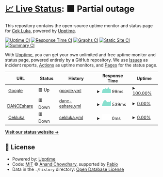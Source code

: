 # [📈 Live Status](https://LukaCek.github.io/uptime): <!--live status--> **🟧 Partial outage**

This repository contains the open-source uptime monitor and status page for [Cek Luka](cekluka.com), powered by [Upptime](https://github.com/upptime/upptime).

[![Uptime CI](https://github.com/LukaCek/uptime/workflows/Uptime%20CI/badge.svg)](https://github.com/LukaCek/uptime/actions?query=workflow%3A%22Uptime+CI%22)
[![Response Time CI](https://github.com/LukaCek/uptime/workflows/Response%20Time%20CI/badge.svg)](https://github.com/LukaCek/uptime/actions?query=workflow%3A%22Response+Time+CI%22)
[![Graphs CI](https://github.com/LukaCek/uptime/workflows/Graphs%20CI/badge.svg)](https://github.com/LukaCek/uptime/actions?query=workflow%3A%22Graphs+CI%22)
[![Static Site CI](https://github.com/LukaCek/uptime/workflows/Static%20Site%20CI/badge.svg)](https://github.com/LukaCek/uptime/actions?query=workflow%3A%22Static+Site+CI%22)
[![Summary CI](https://github.com/LukaCek/uptime/workflows/Summary%20CI/badge.svg)](https://github.com/LukaCek/uptime/actions?query=workflow%3A%22Summary+CI%22)

With [Upptime](https://upptime.js.org), you can get your own unlimited and free uptime monitor and status page, powered entirely by a GitHub repository. We use [Issues](https://github.com/LukaCek/uptime/issues) as incident reports, [Actions](https://github.com/LukaCek/uptime/actions) as uptime monitors, and [Pages](https://LukaCek.github.io/uptime) for the status page.

<!--start: status pages-->
<!-- This summary is generated by Upptime (https://github.com/upptime/upptime) -->
<!-- Do not edit this manually, your changes will be overwritten -->
<!-- prettier-ignore -->
| URL | Status | History | Response Time | Uptime |
| --- | ------ | ------- | ------------- | ------ |
| <img alt="" src="https://icons.duckduckgo.com/ip3/www.google.com.ico" height="13"> [Google](https://www.google.com) | 🟩 Up | [google.yml](https://github.com/LukaCek/uptime/commits/HEAD/history/google.yml) | <details><summary><img alt="Response time graph" src="./graphs/google/response-time-week.png" height="20"> 99ms</summary><br><a href="https://LukaCek.github.io/uptime/history/google"><img alt="Response time 110" src="https://img.shields.io/endpoint?url=https%3A%2F%2Fraw.githubusercontent.com%2FLukaCek%2Fuptime%2FHEAD%2Fapi%2Fgoogle%2Fresponse-time.json"></a><br><a href="https://LukaCek.github.io/uptime/history/google"><img alt="24-hour response time 108" src="https://img.shields.io/endpoint?url=https%3A%2F%2Fraw.githubusercontent.com%2FLukaCek%2Fuptime%2FHEAD%2Fapi%2Fgoogle%2Fresponse-time-day.json"></a><br><a href="https://LukaCek.github.io/uptime/history/google"><img alt="7-day response time 99" src="https://img.shields.io/endpoint?url=https%3A%2F%2Fraw.githubusercontent.com%2FLukaCek%2Fuptime%2FHEAD%2Fapi%2Fgoogle%2Fresponse-time-week.json"></a><br><a href="https://LukaCek.github.io/uptime/history/google"><img alt="30-day response time 115" src="https://img.shields.io/endpoint?url=https%3A%2F%2Fraw.githubusercontent.com%2FLukaCek%2Fuptime%2FHEAD%2Fapi%2Fgoogle%2Fresponse-time-month.json"></a><br><a href="https://LukaCek.github.io/uptime/history/google"><img alt="1-year response time 110" src="https://img.shields.io/endpoint?url=https%3A%2F%2Fraw.githubusercontent.com%2FLukaCek%2Fuptime%2FHEAD%2Fapi%2Fgoogle%2Fresponse-time-year.json"></a></details> | <details><summary><a href="https://LukaCek.github.io/uptime/history/google">100.00%</a></summary><a href="https://LukaCek.github.io/uptime/history/google"><img alt="All-time uptime 100.00%" src="https://img.shields.io/endpoint?url=https%3A%2F%2Fraw.githubusercontent.com%2FLukaCek%2Fuptime%2FHEAD%2Fapi%2Fgoogle%2Fuptime.json"></a><br><a href="https://LukaCek.github.io/uptime/history/google"><img alt="24-hour uptime 100.00%" src="https://img.shields.io/endpoint?url=https%3A%2F%2Fraw.githubusercontent.com%2FLukaCek%2Fuptime%2FHEAD%2Fapi%2Fgoogle%2Fuptime-day.json"></a><br><a href="https://LukaCek.github.io/uptime/history/google"><img alt="7-day uptime 100.00%" src="https://img.shields.io/endpoint?url=https%3A%2F%2Fraw.githubusercontent.com%2FLukaCek%2Fuptime%2FHEAD%2Fapi%2Fgoogle%2Fuptime-week.json"></a><br><a href="https://LukaCek.github.io/uptime/history/google"><img alt="30-day uptime 100.00%" src="https://img.shields.io/endpoint?url=https%3A%2F%2Fraw.githubusercontent.com%2FLukaCek%2Fuptime%2FHEAD%2Fapi%2Fgoogle%2Fuptime-month.json"></a><br><a href="https://LukaCek.github.io/uptime/history/google"><img alt="1-year uptime 100.00%" src="https://img.shields.io/endpoint?url=https%3A%2F%2Fraw.githubusercontent.com%2FLukaCek%2Fuptime%2FHEAD%2Fapi%2Fgoogle%2Fuptime-year.json"></a></details>
| <img alt="" src="https://icons.duckduckgo.com/ip3/danceshare.cekluka.com.ico" height="13"> [DANCEshare](https://danceshare.cekluka.com/) | 🟥 Down | [danc-eshare.yml](https://github.com/LukaCek/uptime/commits/HEAD/history/danc-eshare.yml) | <details><summary><img alt="Response time graph" src="./graphs/danc-eshare/response-time-week.png" height="20"> 539ms</summary><br><a href="https://LukaCek.github.io/uptime/history/danc-eshare"><img alt="Response time 499" src="https://img.shields.io/endpoint?url=https%3A%2F%2Fraw.githubusercontent.com%2FLukaCek%2Fuptime%2FHEAD%2Fapi%2Fdanc-eshare%2Fresponse-time.json"></a><br><a href="https://LukaCek.github.io/uptime/history/danc-eshare"><img alt="24-hour response time 426" src="https://img.shields.io/endpoint?url=https%3A%2F%2Fraw.githubusercontent.com%2FLukaCek%2Fuptime%2FHEAD%2Fapi%2Fdanc-eshare%2Fresponse-time-day.json"></a><br><a href="https://LukaCek.github.io/uptime/history/danc-eshare"><img alt="7-day response time 539" src="https://img.shields.io/endpoint?url=https%3A%2F%2Fraw.githubusercontent.com%2FLukaCek%2Fuptime%2FHEAD%2Fapi%2Fdanc-eshare%2Fresponse-time-week.json"></a><br><a href="https://LukaCek.github.io/uptime/history/danc-eshare"><img alt="30-day response time 499" src="https://img.shields.io/endpoint?url=https%3A%2F%2Fraw.githubusercontent.com%2FLukaCek%2Fuptime%2FHEAD%2Fapi%2Fdanc-eshare%2Fresponse-time-month.json"></a><br><a href="https://LukaCek.github.io/uptime/history/danc-eshare"><img alt="1-year response time 499" src="https://img.shields.io/endpoint?url=https%3A%2F%2Fraw.githubusercontent.com%2FLukaCek%2Fuptime%2FHEAD%2Fapi%2Fdanc-eshare%2Fresponse-time-year.json"></a></details> | <details><summary><a href="https://LukaCek.github.io/uptime/history/danc-eshare">0.00%</a></summary><a href="https://LukaCek.github.io/uptime/history/danc-eshare"><img alt="All-time uptime 3.41%" src="https://img.shields.io/endpoint?url=https%3A%2F%2Fraw.githubusercontent.com%2FLukaCek%2Fuptime%2FHEAD%2Fapi%2Fdanc-eshare%2Fuptime.json"></a><br><a href="https://LukaCek.github.io/uptime/history/danc-eshare"><img alt="24-hour uptime 0.00%" src="https://img.shields.io/endpoint?url=https%3A%2F%2Fraw.githubusercontent.com%2FLukaCek%2Fuptime%2FHEAD%2Fapi%2Fdanc-eshare%2Fuptime-day.json"></a><br><a href="https://LukaCek.github.io/uptime/history/danc-eshare"><img alt="7-day uptime 0.00%" src="https://img.shields.io/endpoint?url=https%3A%2F%2Fraw.githubusercontent.com%2FLukaCek%2Fuptime%2FHEAD%2Fapi%2Fdanc-eshare%2Fuptime-week.json"></a><br><a href="https://LukaCek.github.io/uptime/history/danc-eshare"><img alt="30-day uptime 3.41%" src="https://img.shields.io/endpoint?url=https%3A%2F%2Fraw.githubusercontent.com%2FLukaCek%2Fuptime%2FHEAD%2Fapi%2Fdanc-eshare%2Fuptime-month.json"></a><br><a href="https://LukaCek.github.io/uptime/history/danc-eshare"><img alt="1-year uptime 3.41%" src="https://img.shields.io/endpoint?url=https%3A%2F%2Fraw.githubusercontent.com%2FLukaCek%2Fuptime%2FHEAD%2Fapi%2Fdanc-eshare%2Fuptime-year.json"></a></details>
| <img alt="" src="https://icons.duckduckgo.com/ip3/cekluka.com.ico" height="13"> [Cekluka](https://cekluka.com) | 🟥 Down | [cekluka.yml](https://github.com/LukaCek/uptime/commits/HEAD/history/cekluka.yml) | <details><summary><img alt="Response time graph" src="./graphs/cekluka/response-time-week.png" height="20"> 0ms</summary><br><a href="https://LukaCek.github.io/uptime/history/cekluka"><img alt="Response time 0" src="https://img.shields.io/endpoint?url=https%3A%2F%2Fraw.githubusercontent.com%2FLukaCek%2Fuptime%2FHEAD%2Fapi%2Fcekluka%2Fresponse-time.json"></a><br><a href="https://LukaCek.github.io/uptime/history/cekluka"><img alt="24-hour response time 0" src="https://img.shields.io/endpoint?url=https%3A%2F%2Fraw.githubusercontent.com%2FLukaCek%2Fuptime%2FHEAD%2Fapi%2Fcekluka%2Fresponse-time-day.json"></a><br><a href="https://LukaCek.github.io/uptime/history/cekluka"><img alt="7-day response time 0" src="https://img.shields.io/endpoint?url=https%3A%2F%2Fraw.githubusercontent.com%2FLukaCek%2Fuptime%2FHEAD%2Fapi%2Fcekluka%2Fresponse-time-week.json"></a><br><a href="https://LukaCek.github.io/uptime/history/cekluka"><img alt="30-day response time 0" src="https://img.shields.io/endpoint?url=https%3A%2F%2Fraw.githubusercontent.com%2FLukaCek%2Fuptime%2FHEAD%2Fapi%2Fcekluka%2Fresponse-time-month.json"></a><br><a href="https://LukaCek.github.io/uptime/history/cekluka"><img alt="1-year response time 0" src="https://img.shields.io/endpoint?url=https%3A%2F%2Fraw.githubusercontent.com%2FLukaCek%2Fuptime%2FHEAD%2Fapi%2Fcekluka%2Fresponse-time-year.json"></a></details> | <details><summary><a href="https://LukaCek.github.io/uptime/history/cekluka">0.00%</a></summary><a href="https://LukaCek.github.io/uptime/history/cekluka"><img alt="All-time uptime 0.00%" src="https://img.shields.io/endpoint?url=https%3A%2F%2Fraw.githubusercontent.com%2FLukaCek%2Fuptime%2FHEAD%2Fapi%2Fcekluka%2Fuptime.json"></a><br><a href="https://LukaCek.github.io/uptime/history/cekluka"><img alt="24-hour uptime 0.00%" src="https://img.shields.io/endpoint?url=https%3A%2F%2Fraw.githubusercontent.com%2FLukaCek%2Fuptime%2FHEAD%2Fapi%2Fcekluka%2Fuptime-day.json"></a><br><a href="https://LukaCek.github.io/uptime/history/cekluka"><img alt="7-day uptime 0.00%" src="https://img.shields.io/endpoint?url=https%3A%2F%2Fraw.githubusercontent.com%2FLukaCek%2Fuptime%2FHEAD%2Fapi%2Fcekluka%2Fuptime-week.json"></a><br><a href="https://LukaCek.github.io/uptime/history/cekluka"><img alt="30-day uptime 0.00%" src="https://img.shields.io/endpoint?url=https%3A%2F%2Fraw.githubusercontent.com%2FLukaCek%2Fuptime%2FHEAD%2Fapi%2Fcekluka%2Fuptime-month.json"></a><br><a href="https://LukaCek.github.io/uptime/history/cekluka"><img alt="1-year uptime 0.00%" src="https://img.shields.io/endpoint?url=https%3A%2F%2Fraw.githubusercontent.com%2FLukaCek%2Fuptime%2FHEAD%2Fapi%2Fcekluka%2Fuptime-year.json"></a></details>

<!--end: status pages-->

[**Visit our status website →**](https://LukaCek.github.io/uptime)

## 📄 License

- Powered by: [Upptime](https://github.com/upptime/upptime)
- Code: [MIT](./LICENSE) © [Anand Chowdhary](https://anandchowdhary.com), supported by [Pabio](https://pabio.com)
- Data in the `./history` directory: [Open Database License](https://opendatacommons.org/licenses/odbl/1-0/)

